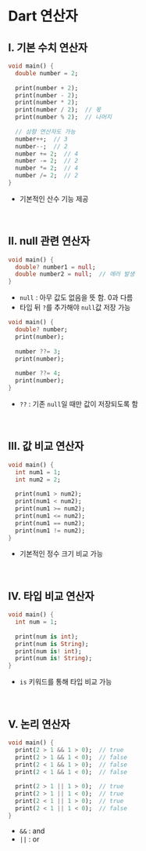 # Dart 연산자

## Ⅰ. 기본 수치 연산자
```Dart
void main() {
  double number = 2;
  
  print(number + 2);
  print(number - 2);
  print(number * 2);
  print(number / 2);  // 몫
  print(number % 2);  // 나머지
  
  // 삼항 연산자도 가능
  number++;  // 3
  number--;  // 2
  number += 2;  // 4
  number -= 2;  // 2
  number *= 2;  // 4
  number /= 2;  // 2
}
```
- 기본적인 산수 기능 제공

<br>

## Ⅱ. null 관련 연산자
```Dart
void main() {
  double? number1 = null;
  double number2 = null;  // 에러 발생
}
```
- `null` : 아무 값도 없음을 뜻 함. 0과 다름
- 타입 뒤 `?`를 추가해야 `null`값 저장 가능

```Dart
void main() {
  double? number;
  print(number);
  
  number ??= 3;
  print(number);
  
  number ??= 4;
  print(number);
}
```
- `??` : 기존 `null`일 때만 값이 저장되도록 함

<br>

## Ⅲ. 값 비교 연산자
```Dart
void main() {
  int num1 = 1;
  int num2 = 2;
  
  print(num1 > num2);
  print(num1 < num2);
  print(num1 >= num2);
  print(num1 <= num2);
  print(num1 == num2);
  print(num1 != num2);
}
```
- 기본적인 정수 크기 비교 가능

<br>

## Ⅳ. 타입 비교 연산자
```Dart
void main() {
  int num = 1;
  
  print(num is int);
  print(num is String);
  print(num is! int);
  print(num is! String);
}
```
- `is` 키워드를 통해 타입 비교 가능
  
<br>

## Ⅴ. 논리 연산자
```Dart
void main() {
  print(2 > 1 && 1 > 0);  // true
  print(2 > 1 && 1 < 0);  // false
  print(2 < 1 && 1 > 0);  // false
  print(2 < 1 && 1 < 0);  // false
  
  print(2 > 1 || 1 > 0);  // true
  print(2 > 1 || 1 < 0);  // true
  print(2 < 1 || 1 > 0);  // true
  print(2 < 1 || 1 < 0);  // false
}
```
- `&&` : and
- `||` : or